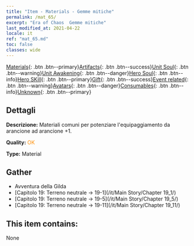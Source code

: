 ```yaml
---
title: "Item - Materials - Gemme mitiche"
permalink: /mat_65/
excerpt: "Era of Chaos  Gemme mitiche"
last_modified_at: 2021-04-22
locale: it
ref: "mat_65.md"
toc: false
classes: wide
---
```

 [Materials](/ItemsIT/){: .btn .btn--primary}[Artifacts](/ItemsIT/Artifacts/){: .btn .btn--success}[Unit Soul](/ItemsIT/UnitSoul/){: .btn .btn--warning}[Unit Awakening](/ItemsIT/UnitAwakening/){: .btn .btn--danger}[Hero Soul](/ItemsIT/HeroSoul/){: .btn .btn--info}[Hero SKill](/ItemsIT/HeroSkill/){: .btn .btn--primary}[Gift](/ItemsIT/Gift/){: .btn .btn--success}[Event related](/ItemsIT/Events/){: .btn .btn--warning}[Avatars](/ItemsIT/Avatars/){: .btn .btn--danger}[Consumables](/ItemsIT/Consumables/){: .btn .btn--info}[Unknown](/ItemsIT/Unknown/){: .btn .btn--primary}

## Dettagli
 **Descrizione:** Materiali comuni per potenziare l'equipaggiamento da arancione ad arancione +1.

 **Quality:** <span style="color: #FF8C00">OK</span>

 **Type:** Material

## Gather

*    Avventura della Gilda 
*    [Capitolo 19: Terreno neutrale -> 19-1](/it/Main Story/Chapter 19_1/) 
*    [Capitolo 19: Terreno neutrale -> 19-5](/it/Main Story/Chapter 19_5/) 
*    [Capitolo 19: Terreno neutrale -> 19-11](/it/Main Story/Chapter 19_11/) 

## This item contains:

  None

